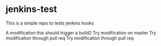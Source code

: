 # jenkins-test
This is a simple repo to tests jenkins hooks

A modification this should trigger a build2
Try modification on master
Try modification through pull req
Try modification through pull req
